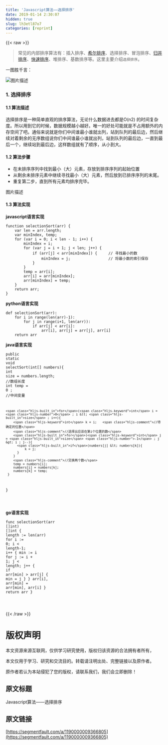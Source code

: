 ```yaml
---
title: 'Javascript算法——选择排序' 
date: 2019-01-14 2:30:07
hidden: true
slug: lh3etl87o7
categories: [reprint]
---
```


{{< raw >}}

                    
<blockquote>常见的内部排序算法有：插入排序、<a href="https://segmentfault.com/a/1190000009461832">希尔排序</a>、选择排序、冒泡排序、<a href="https://segmentfault.com/a/1190000008866524" target="_blank">归并排序</a>、<a href="https://segmentfault.com/a/1190000009366805">快速排序</a>、堆排序、基数排序等。这里主要介绍<code>选择排序</code>。</blockquote>
<p>一图胜千言：</p>
<p><span class="img-wrap"><img data-src="/img/bVNIpc?w=554&amp;h=337" src="https://static.alili.tech/img/bVNIpc?w=554&amp;h=337" alt="图片描述" title="图片描述" style="cursor: pointer; display: inline;"></span></p>
<h3 id="articleHeader0">1. 选择排序</h3>
<h4>1.1 算法描述</h4>
<p>选择排序是一种简单直观的排序算法，无论什么数据进去都是O(n2) 的时间复杂度。所以用到它的时候，数据规模越小越好。唯一的好处可能就是不占用额外的内存空间了吧。通俗来说就是你们中间谁最小谁就出列，站到队列的最后边，然后继续对着剩余的无序数组说你们中间谁最小谁就出列，站到队列的最后边，一直到最后一个，继续站到最后边，这样数组就有了顺序，从小到大。</p>
<h4>1.2 算法步骤</h4>
<ul>
<li>在未排序序列中找到最小（大）元素，存放到排序序列的起始位置</li>
<li>从剩余未排序元素中继续寻找最小（大）元素，然后放到已排序序列的末尾。</li>
<li>重复第二步，直到所有元素均排序完毕。</li>
</ul>
<p>图片描述</p>
<h4>1.3 算法实现</h4>
<p><strong>javascript语言实现</strong></p>
<div class="widget-codetool" style="display:none;">
      <div class="widget-codetool--inner">
      <span class="selectCode code-tool" data-toggle="tooltip" data-placement="top" title="" data-original-title="全选"></span>
      <span type="button" class="copyCode code-tool" data-toggle="tooltip" data-placement="top" data-clipboard-text="function selectionSort(arr) {
    var len = arr.length;
    var minIndex, temp;
    for (var i = 0; i < len - 1; i++) {
        minIndex = i;
        for (var j = i + 1; j < len; j++) {
            if (arr[j] < arr[minIndex]) {     // 寻找最小的数
                minIndex = j;                 // 将最小数的索引保存
            }
        }
        temp = arr[i];
        arr[i] = arr[minIndex];
        arr[minIndex] = temp;
    }
    return arr;
}
" title="" data-original-title="复制"></span>
      <span type="button" class="saveToNote code-tool" data-toggle="tooltip" data-placement="top" title="" data-original-title="放进笔记"></span>
      </div>
      </div><pre class="hljs actionscript"><code><span class="hljs-function"><span class="hljs-keyword">function</span> <span class="hljs-title">selectionSort</span><span class="hljs-params">(arr)</span> </span>{
    <span class="hljs-keyword">var</span> len = arr.length;
    <span class="hljs-keyword">var</span> minIndex, temp;
    <span class="hljs-keyword">for</span> (<span class="hljs-keyword">var</span> i = <span class="hljs-number">0</span>; i &lt; len - <span class="hljs-number">1</span>; i++) {
        minIndex = i;
        <span class="hljs-keyword">for</span> (<span class="hljs-keyword">var</span> j = i + <span class="hljs-number">1</span>; j &lt; len; j++) {
            <span class="hljs-keyword">if</span> (arr[j] &lt; arr[minIndex]) {     <span class="hljs-comment">// 寻找最小的数</span>
                minIndex = j;                 <span class="hljs-comment">// 将最小数的索引保存</span>
            }
        }
        temp = arr[i];
        arr[i] = arr[minIndex];
        arr[minIndex] = temp;
    }
    <span class="hljs-keyword">return</span> arr;
}
</code></pre>
<p><strong>python语言实现</strong></p>
<div class="widget-codetool" style="display:none;">
      <div class="widget-codetool--inner">
      <span class="selectCode code-tool" data-toggle="tooltip" data-placement="top" title="" data-original-title="全选"></span>
      <span type="button" class="copyCode code-tool" data-toggle="tooltip" data-placement="top" data-clipboard-text="def selectionSort(arr):
    for i in range(len(arr)-1):
        for j in range(i+1, len(arr)):
            if arr[j] < arr[i]:
                arr[i], arr[j] = arr[j], arr[i]
    return arr
" title="" data-original-title="复制"></span>
      <span type="button" class="saveToNote code-tool" data-toggle="tooltip" data-placement="top" title="" data-original-title="放进笔记"></span>
      </div>
      </div><pre class="hljs ruby"><code><span class="hljs-function"><span class="hljs-keyword">def</span> <span class="hljs-title">selectionSort</span><span class="hljs-params">(arr)</span></span>:
    <span class="hljs-keyword">for</span> i <span class="hljs-keyword">in</span> range(len(arr)-<span class="hljs-number">1</span>):
        <span class="hljs-keyword">for</span> j <span class="hljs-keyword">in</span> range(i+<span class="hljs-number">1</span>, len(arr)):
            <span class="hljs-keyword">if</span> arr[j] &lt; arr[i]:
                arr[i], arr[j] = arr[j], arr[i]
    <span class="hljs-keyword">return</span> arr
</code></pre>
<p><strong>java语言实现</strong></p>
<div class="widget-codetool" style="display:none;">
      <div class="widget-codetool--inner">
      <span class="selectCode code-tool" data-toggle="tooltip" data-placement="top" title="" data-original-title="全选"></span>
      <span type="button" class="copyCode code-tool" data-toggle="tooltip" data-placement="top" data-clipboard-text="public static void selectSort(int[] numbers){
    int size = numbers.length; //数组长度
    int temp = 0 ; //中间变量

    for(int i = 0 ; i < size ; i++){
        int k = i;   //待确定的位置
        //选择出应该在第i个位置的数
        for(int j = size -1 ; j > i ; j--){
          if(numbers[j] < numbers[k]){
              k = j;
          }
        }
        //交换两个数
        temp = numbers[i];
        numbers[i] = numbers[k];
        numbers[k] = temp;
     }
}

" title="" data-original-title="复制"></span>
      <span type="button" class="saveToNote code-tool" data-toggle="tooltip" data-placement="top" title="" data-original-title="放进笔记"></span>
      </div>
      </div><pre class="hljs arduino"><code><span class="hljs-keyword">public</span> <span class="hljs-keyword">static</span> <span class="hljs-keyword">void</span> selectSort(<span class="hljs-keyword">int</span>[] numbers){
    <span class="hljs-keyword">int</span> <span class="hljs-built_in">size</span> = numbers.length; <span class="hljs-comment">//数组长度</span>
    <span class="hljs-keyword">int</span> temp = <span class="hljs-number">0</span> ; <span class="hljs-comment">//中间变量</span>

    <span class="hljs-built_in">for</span>(<span class="hljs-keyword">int</span> i = <span class="hljs-number">0</span> ; i &lt; <span class="hljs-built_in">size</span> ; i++){
        <span class="hljs-keyword">int</span> k = i;   <span class="hljs-comment">//待确定的位置</span>
        <span class="hljs-comment">//选择出应该在第i个位置的数</span>
        <span class="hljs-built_in">for</span>(<span class="hljs-keyword">int</span> j = <span class="hljs-built_in">size</span> <span class="hljs-number">-1</span> ; j &gt; i ; j--){
          <span class="hljs-built_in">if</span>(numbers[j] &lt; numbers[k]){
              k = j;
          }
        }
        <span class="hljs-comment">//交换两个数</span>
        temp = numbers[i];
        numbers[i] = numbers[k];
        numbers[k] = temp;
     }
}

</code></pre>
<p><strong>go语言实现</strong></p>
<div class="widget-codetool" style="display:none;">
      <div class="widget-codetool--inner">
      <span class="selectCode code-tool" data-toggle="tooltip" data-placement="top" title="" data-original-title="全选"></span>
      <span type="button" class="copyCode code-tool" data-toggle="tooltip" data-placement="top" data-clipboard-text="func selectionSort(arr []int) []int {
    length := len(arr)
    for i := 0; i < length-1; i++ {
        min := i
        for j := i + 1; j < length; j++ {
            if arr[min] > arr[j] {
                min = j
            }
        }
        arr[i], arr[min] = arr[min], arr[i]
    }
    return arr
}

" title="" data-original-title="复制"></span>
      <span type="button" class="saveToNote code-tool" data-toggle="tooltip" data-placement="top" title="" data-original-title="放进笔记"></span>
      </div>
      </div><pre class="hljs glsl"><code>func selectionSort(arr []<span class="hljs-type">int</span>) []<span class="hljs-type">int</span> {
    <span class="hljs-built_in">length</span> := len(arr)
    <span class="hljs-keyword">for</span> i := <span class="hljs-number">0</span>; i &lt; <span class="hljs-built_in">length</span><span class="hljs-number">-1</span>; i++ {
        <span class="hljs-built_in">min</span> := i
        <span class="hljs-keyword">for</span> j := i + <span class="hljs-number">1</span>; j &lt; <span class="hljs-built_in">length</span>; j++ {
            <span class="hljs-keyword">if</span> arr[<span class="hljs-built_in">min</span>] &gt; arr[j] {
                <span class="hljs-built_in">min</span> = j
            }
        }
        arr[i], arr[<span class="hljs-built_in">min</span>] = arr[<span class="hljs-built_in">min</span>], arr[i]
    }
    <span class="hljs-keyword">return</span> arr
}

</code></pre>

                
{{< /raw >}}

# 版权声明
本文资源来源互联网，仅供学习研究使用，版权归该资源的合法拥有者所有，

本文仅用于学习、研究和交流目的。转载请注明出处、完整链接以及原作者。

原作者若认为本站侵犯了您的版权，请联系我们，我们会立即删除！

## 原文标题
Javascript算法——选择排序

## 原文链接
[https://segmentfault.com/a/1190000009366805](https://segmentfault.com/a/1190000009366805)

